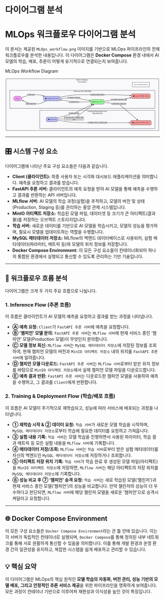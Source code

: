 # 다이어그램 분석

# MLOps 워크플로우 다이어그램 분석

이 문서는 제공된 `MLOps_workflow.png` 이미지를 기반으로 MLOps 파이프라인의 전체 워크플로우를 분석한 내용입니다. 이 다이어그램은 **Docker Compose** 환경 내에서 AI 모델의 학습, 배포, 추론이 어떻게 유기적으로 연결되는지 보여줍니다.

MLOps Workflow Diagram

![MLOps_workflow.png](MLOps_workflow.png)

---

## 🎛️ 시스템 구성 요소

다이어그램에 나타난 주요 구성 요소들은 다음과 같습니다.

- **Client (클라이언트):** 최종 사용자 또는 시각화 대시보드 애플리케이션을 의미합니다. 예측을 요청하고 결과를 받습니다.
- **FastAPI 추론 서버:** 클라이언트의 예측 요청을 받아 AI 모델을 통해 예측을 수행하고 결과를 반환하는 API 서버입니다.
- **MLflow 서버:** AI 모델의 학습 과정(실험)을 추적하고, 모델의 버전 및 상태(Production, Staging 등)를 관리하는 중앙 관제 시스템입니다.
- **MinIO 아티팩트 저장소:** 학습된 모델 파일, 데이터셋 등 크기가 큰 아티팩트(결과물)를 저장하는 오브젝트 스토리지입니다.
- **학습 서버:** 새로운 데이터를 기반으로 AI 모델을 학습시키고, 모델의 성능을 평가하며, 필요시 모델을 업데이트하는 역할을 수행합니다.
- **MySQL 메타데이터 저장소:** MLflow의 백엔드 데이터베이스로 사용되어, 실험 메타데이터(파라미터, 메트릭 등)와 모델의 위치 정보를 저장합니다.
- **Docker Compose Environment:** 이 모든 구성 요소들이 컨테이너화되어 하나의 통합된 환경에서 실행되고 통신할 수 있도록 관리하는 기반 기술입니다.

---

## 🔄 워크플로우 흐름 분석

다이어그램은 크게 두 가지 주요 흐름으로 나뉩니다.

### 1. Inference Flow (추론 흐름)

이 흐름은 클라이언트가 AI 모델의 예측을 요청하고 결과를 받는 과정을 나타냅니다.

- **Ⓐ 예측 요청:** `Client`가 `FastAPI 추론 서버`에 예측을 요청합니다.
- **Ⓑ ‘챔피언’ 모델 문의:** `FastAPI 추론 서버`는 `MLflow 서버`에 현재 서비스 중인 ‘챔피언’ 모델(Production 모델)이 무엇인지 문의합니다.
- **Ⓒ 모델 정보 회신:** `MLflow 서버`는 `MySQL 메타데이터 저장소`에 저장된 정보를 조회하여, 현재 챔피언 모델의 버전과 `MinIO 아티팩트 저장소` 내의 위치를 `FastAPI 추론 서버`에 알려줍니다.
- **Ⓓ 챔피언 모델 다운로드:** `FastAPI 추론 서버`는 `MLflow 서버`로부터 받은 위치 정보를 바탕으로 `MinIO 아티팩트 저장소`에서 실제 챔피언 모델 파일을 다운로드합니다.
- **Ⓔ 예측 결과 반환:** `FastAPI 추론 서버`는 다운로드한 챔피언 모델을 사용하여 예측을 수행하고, 그 결과를 `Client`에게 반환합니다.

### 2. Training & Deployment Flow (학습/배포 흐름)

이 흐름은 AI 모델이 주기적으로 재학습되고, 성능에 따라 서비스에 배포되는 과정을 나타냅니다.

- **① 재학습 시작 & ② 데이터 요청:** `학습 서버`가 새로운 모델 학습을 시작하며, `MySQL 메타데이터 저장소`로부터 학습에 필요한 데이터를 요청하고 가져옵니다.
- **③ 실험 내용 기록:** `학습 서버`는 모델 학습을 진행하면서 사용된 파라미터, 학습 결과 메트릭 등 모든 실험 내용을 `MLflow 서버`에 기록합니다.
- **④ 메타데이터 저장/조회:** `MLflow 서버`는 `학습 서버`로부터 받은 실험 메타데이터를 자신의 백엔드인 `MySQL 메타데이터 저장소`에 저장하거나 조회합니다.
- **⑤ 아티팩트 저장 위치 기록:** `학습 서버`가 학습 완료 후 생성된 모델 파일(아티팩트)을 `MinIO 아티팩트 저장소`에 저장하면, `MLflow 서버`는 해당 아티팩트의 저장 위치를 `MySQL 메타데이터 저장소`에 기록합니다.
- **⑥ 성능 비교 후 ⑦ ‘챔피언’ 승격 요청:** `학습 서버`는 새로 학습된 모델(‘챌린저’)과 현재 서비스 중인 모델(‘챔피언’)의 성능을 비교합니다. 만약 챌린저의 성능이 더 우수하다고 판단되면, `MLflow 서버`에 해당 챌린저 모델을 새로운 ’챔피언’으로 승격시켜달라고 요청합니다.

---

## 🌐 Docker Compose Environment

이 모든 구성 요소들은 `Docker Compose Environment`라는 큰 틀 안에 있습니다. 이는 각 서버가 독립적인 컨테이너로 실행되며, `Docker Compose`를 통해 정의된 내부 네트워크를 통해 서로 원활하게 통신할 수 있음을 의미합니다. 이를 통해 개발 환경과 운영 환경 간의 일관성을 유지하고, 복잡한 시스템을 쉽게 배포하고 관리할 수 있습니다.

## 💡 핵심 요약

이 다이어그램은 MLOps의 핵심 원칙인 **모델 학습의 자동화, 버전 관리, 성능 기반의 모델 배포, 그리고 안정적인 추론 서비스 제공**을 위한 파이프라인을 명확하게 보여줍니다. 모든 과정이 컨테이너 기반으로 이루어져 재현성과 이식성을 높인 것이 특징입니다.